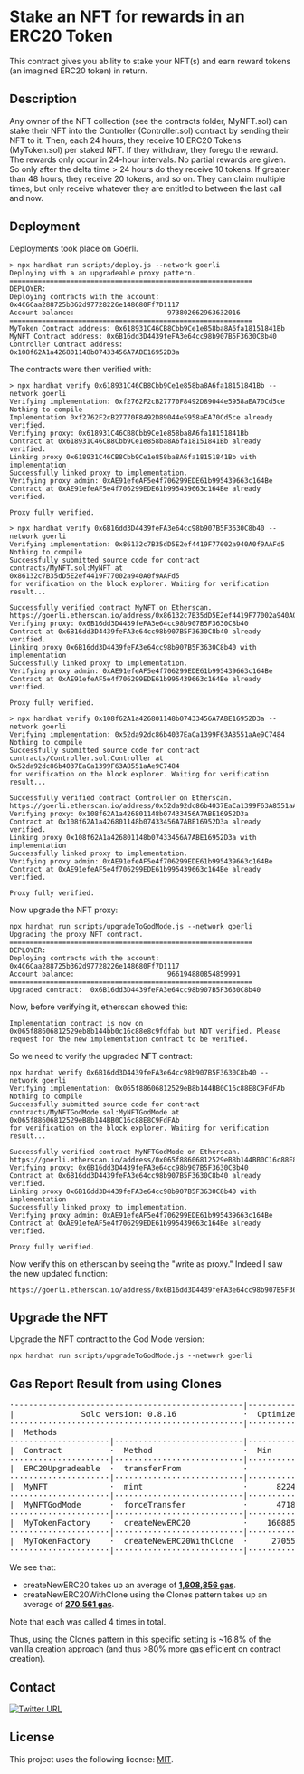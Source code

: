 <h1>Stake an NFT for rewards in an ERC20 Token</h1>

This contract gives you ability to stake your NFT(s) and earn reward tokens (an imagined ERC20 token) in return.

<h2>Description</h2>
Any owner of the NFT collection (see the contracts folder, MyNFT.sol) can stake their NFT into the Controller (Controller.sol) contract by sending their NFT to it. Then, each 24 hours, they receive 10 ERC20 Tokens (MyToken.sol) per staked NFT. If they withdraw, they forego the reward. The rewards only occur in 24-hour intervals. No partial rewards are given. So only after the delta time > 24 hours do they receive 10 tokens. If greater than 48 hours, they receive 20 tokens, and so on. They can claim multiple times, but only receive whatever they are entitled to between the last call and now.

## Deployment

Deployments took place on Goerli.

```
> npx hardhat run scripts/deploy.js --network goerli
Deploying with a an upgradeable proxy pattern.
============================================================
DEPLOYER:
Deploying contracts with the account:  0x4C6Caa288725b362d97728226e148680Ff7D1117
Account balance:                       973802662963632016
============================================================
MyToken Contract address: 0x618931C46CB8Cbb9Ce1e858ba8A6fa18151841Bb
MyNFT Contract address: 0x6B16dd3D4439feFA3e64cc98b907B5F3630C8b40
Controller Contract address: 0x108f62A1a426801148b07433456A7ABE16952D3a
```

The contracts were then verified with:

```
> npx hardhat verify 0x618931C46CB8Cbb9Ce1e858ba8A6fa18151841Bb --network goerli
Verifying implementation: 0xf2762F2cB27770F8492D89044e5958aEA70Cd5ce
Nothing to compile
Implementation 0xf2762F2cB27770F8492D89044e5958aEA70Cd5ce already verified.
Verifying proxy: 0x618931C46CB8Cbb9Ce1e858ba8A6fa18151841Bb
Contract at 0x618931C46CB8Cbb9Ce1e858ba8A6fa18151841Bb already verified.
Linking proxy 0x618931C46CB8Cbb9Ce1e858ba8A6fa18151841Bb with implementation
Successfully linked proxy to implementation.
Verifying proxy admin: 0xAE91efeAF5e4f706299EDE61b995439663c164Be
Contract at 0xAE91efeAF5e4f706299EDE61b995439663c164Be already verified.

Proxy fully verified.

> npx hardhat verify 0x6B16dd3D4439feFA3e64cc98b907B5F3630C8b40 --network goerli
Verifying implementation: 0x86132c7B35dD5E2ef4419F77002a940A0f9AAFd5
Nothing to compile
Successfully submitted source code for contract
contracts/MyNFT.sol:MyNFT at 0x86132c7B35dD5E2ef4419F77002a940A0f9AAFd5
for verification on the block explorer. Waiting for verification result...

Successfully verified contract MyNFT on Etherscan.
https://goerli.etherscan.io/address/0x86132c7B35dD5E2ef4419F77002a940A0f9AAFd5#code
Verifying proxy: 0x6B16dd3D4439feFA3e64cc98b907B5F3630C8b40
Contract at 0x6B16dd3D4439feFA3e64cc98b907B5F3630C8b40 already verified.
Linking proxy 0x6B16dd3D4439feFA3e64cc98b907B5F3630C8b40 with implementation
Successfully linked proxy to implementation.
Verifying proxy admin: 0xAE91efeAF5e4f706299EDE61b995439663c164Be
Contract at 0xAE91efeAF5e4f706299EDE61b995439663c164Be already verified.

Proxy fully verified.

> npx hardhat verify 0x108f62A1a426801148b07433456A7ABE16952D3a --network goerli
Verifying implementation: 0x52da92dc86b4037EaCa1399F63A8551aAe9C7484
Nothing to compile
Successfully submitted source code for contract
contracts/Controller.sol:Controller at 0x52da92dc86b4037EaCa1399F63A8551aAe9C7484
for verification on the block explorer. Waiting for verification result...

Successfully verified contract Controller on Etherscan.
https://goerli.etherscan.io/address/0x52da92dc86b4037EaCa1399F63A8551aAe9C7484#code
Verifying proxy: 0x108f62A1a426801148b07433456A7ABE16952D3a
Contract at 0x108f62A1a426801148b07433456A7ABE16952D3a already verified.
Linking proxy 0x108f62A1a426801148b07433456A7ABE16952D3a with implementation
Successfully linked proxy to implementation.
Verifying proxy admin: 0xAE91efeAF5e4f706299EDE61b995439663c164Be
Contract at 0xAE91efeAF5e4f706299EDE61b995439663c164Be already verified.

Proxy fully verified.
```

Now upgrade the NFT proxy:

```
npx hardhat run scripts/upgradeToGodMode.js --network goerli
Upgrading the proxy NFT contract.
============================================================
DEPLOYER:
Deploying contracts with the account:  0x4C6Caa288725b362d97728226e148680Ff7D1117
Account balance:                       966194880854859991
============================================================
Upgraded contract:  0x6B16dd3D4439feFA3e64cc98b907B5F3630C8b40
```

Now, before verifying it, etherscan showed this:

```
Implementation contract is now on 0x065f88606812529eb8b144bb0c16c88e8c9fdfab but NOT verified. Please request for the new implementation contract to be verified.
```

So we need to verify the upgraded NFT contract:

```
npx hardhat verify 0x6B16dd3D4439feFA3e64cc98b907B5F3630C8b40 --network goerli
Verifying implementation: 0x065f88606812529eB8b144BB0C16c88E8C9FdFAb
Nothing to compile
Successfully submitted source code for contract
contracts/MyNFTGodMode.sol:MyNFTGodMode at 0x065f88606812529eB8b144BB0C16c88E8C9FdFAb
for verification on the block explorer. Waiting for verification result...

Successfully verified contract MyNFTGodMode on Etherscan.
https://goerli.etherscan.io/address/0x065f88606812529eB8b144BB0C16c88E8C9FdFAb#code
Verifying proxy: 0x6B16dd3D4439feFA3e64cc98b907B5F3630C8b40
Contract at 0x6B16dd3D4439feFA3e64cc98b907B5F3630C8b40 already verified.
Linking proxy 0x6B16dd3D4439feFA3e64cc98b907B5F3630C8b40 with implementation
Successfully linked proxy to implementation.
Verifying proxy admin: 0xAE91efeAF5e4f706299EDE61b995439663c164Be
Contract at 0xAE91efeAF5e4f706299EDE61b995439663c164Be already verified.

Proxy fully verified.
```

Now verify this on etherscan by seeing the "write as proxy." Indeed I saw the new updated function:

```
https://goerli.etherscan.io/address/0x6B16dd3D4439feFA3e64cc98b907B5F3630C8b40#writeProxyContract#F2
```

## Upgrade the NFT

Upgrade the NFT contract to the God Mode version:

```
npx hardhat run scripts/upgradeToGodMode.js --network goerli
```

## Gas Report Result from using Clones

<pre>
·------------------------------------------------|---------------------------|---------------|-----------------------------·
|              Solc version: 0.8.16              ·  Optimizer enabled: true  ·  Runs: 10000  ·  Block limit: 30000000 gas  │
·················································|···························|···············|······························
|  Methods                                                                                                                 │
·····················|···························|·············|·············|···············|···············|··············
|  Contract          ·  Method                   ·  Min        ·  Max        ·  Avg          ·  # calls      ·  usd (avg)  │
·····················|···························|·············|·············|···············|···············|··············
|  ERC20Upgradeable  ·  transferFrom             ·          -  ·          -  ·        62452  ·            6  ·          -  │
·····················|···························|·············|·············|···············|···············|··············
|  MyNFT             ·  mint                     ·      82243  ·      99343  ·        93643  ·            6  ·          -  │
·····················|···························|·············|·············|···············|···············|··············
|  MyNFTGodMode      ·  forceTransfer            ·      47186  ·      69074  ·        56930  ·            8  ·          -  │
·····················|···························|·············|·············|···············|···············|··············
|  MyTokenFactory    ·  createNewERC20           ·    1608850  ·    1608862  ·      1608856  ·            4  ·          -  │
·····················|···························|·············|·············|···············|···············|··············
|  MyTokenFactory    ·  createNewERC20WithClone  ·     270555  ·     270567  ·       270561  ·            4  ·          -  │
·····················|···························|·············|·············|···············|···············|··············
</pre>

We see that:

 + createNewERC20 takes up an average of <u>**1,608,856 gas**</u>.
 + createNewERC20WithClone using the Clones pattern takes up an average of <u>**270,561 gas**</u>.

Note that each was called 4 times in total.

Thus, using the Clones pattern in this specific setting is ~16.8% of the vanilla creation approach (and thus >80% more gas efficient on contract creation).

## Contact
[![Twitter URL](https://img.shields.io/twitter/url/https/twitter.com/cryptojesperk.svg?style=social&label=Follow%20%40cryptojesperk)](https://twitter.com/cryptojesperk)


## License
This project uses the following license: [MIT](https://github.com/bisguzar/twitter-scraper/blob/master/LICENSE).
